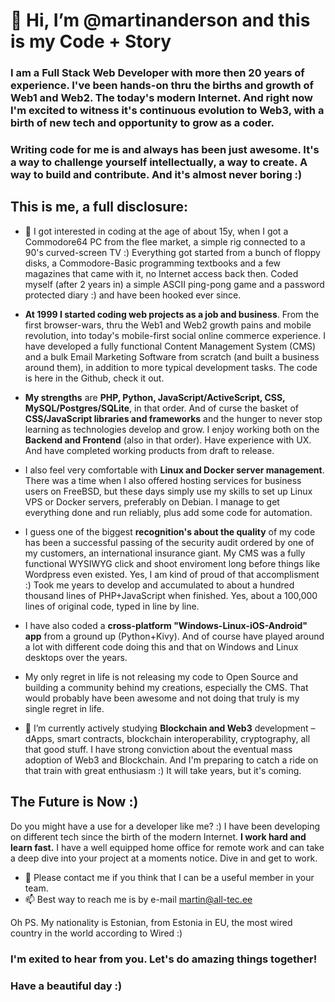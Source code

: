 # 👋 Hi, I’m @martinanderson and this is **my Code + Story**

### I am a **Full Stack Web Developer** with more then 20 years of experience. I've been hands-on thru the births and growth of Web1 and Web2. The today's modern Internet. And right now I'm excited to witness it's continuous evolution to **Web3**, with a birth of new tech and opportunity to grow as a coder. 

### Writing code for me is and always has been just awesome. It's a way to challenge yourself intellectually, a way to create. A way to build and contribute. And it's almost never boring :)

## This is me, a full disclosure:

- 👀 I got interested in coding at the age of about 15y, when I got a Commodore64 PC from the flee market, a simple rig connected to a 90's curved-screen TV :)  Everything got started from a bunch of floppy disks, a Commodore-Basic programming textbooks and a few magazines that came with it, no Internet access back then. Coded myself (after 2 years in) a simple ASCII ping-pong game and a password protected diary :) and have been hooked ever since. 

- **At 1999 I started coding web projects as a job and business**. From the first browser-wars, thru the Web1 and Web2 growth pains and mobile revolution, into today's mobile-first social online commerce experience. I have developed a fully functional Content Management System (CMS) and a bulk Email Marketing Software from scratch (and built a business around them), in addition to more typical development tasks. The code is here in the Github, check it out. 

- **My strengths** are **PHP, Python, JavaScript/ActiveScript, CSS, MySQL/Postgres/SQLite**, in that order. And of curse the basket of **CSS/JavaScript libraries and frameworks** and the hunger to never stop learning as technologies develop and grow. I enjoy working both on the **Backend and Frontend** (also in that order). Have experience with UX. And have completed working products from draft to release. 

- I also feel very comfortable with **Linux and Docker server management**. There was a time when I also offered hosting services for business users on FreeBSD, but these days simply use my skills to set up Linux VPS or Docker servers, preferably on Debian. I manage to get everything done and run reliably, plus add some code for automation. 

- I guess one of the biggest **recognition's about the quality** of my code has been a successful passing of the security audit ordered by one of my customers, an international insurance giant. My CMS was a fully functional WYSIWYG click and shoot enviroment long before things like Wordpress even existed. Yes, I am kind of proud of that accomplisment :) Took me years to develop and accumulated to about a hundred thousand lines of PHP+JavaScript when finished. Yes, about a 100,000 lines of original code, typed in line by line.

- I have also coded a **cross-platform "Windows-Linux-iOS-Android" app** from a ground up (Python+Kivy). And of course have played around a lot with different code doing this and that on Windows and Linux desktops over the years.  

- My only regret in life is not releasing my code to Open Source and building a community behind my creations, especially the CMS. That would probably have been awesome and not doing that truly is my single regret in life.  

- 🌱 I’m currently actively studying **Blockchain and Web3** development – dApps, smart contracts, blockchain interoperability, cryptography, all that good stuff. I have strong conviction about the eventual mass adoption of Web3 and Blockchain. And I'm preparing to catch a ride on that train with great enthusiasm :) It will take years, but it's coming. 

## The Future is Now :)

Do you might have a use for a developer like me? :) I have been developing on different tech since the birth of the modern Internet. **I work hard and learn fast.** I have a well equipped home office for remote work and can take a deep dive into your project at a moments notice. Dive in and get to work.

- 💞️ Please contact me if you think that I can be a useful member in your team. 
- 📫 Best way to reach me is by e-mail martin@all-tec.ee 
     
Oh PS. My nationality is Estonian, from Estonia in EU, the most wired country in the world according to Wired :)

### I'm exited to hear from you. Let's do amazing things together!
### Have a beautiful day :)

<!-- 
Thinking out loud:
In the not so distant future more and more Web3 and blockchain code will find it's way to the retail hands, in the hands of business users, personal finance sector, gaming, entertainment, social media, data storage and so on. Literally thousands of applications and services are already in development right now and billions is being invested into the infrastructure. The evolution of our beloved Internet is happening as we speak. But it is also a fact that **most** people are still unaware of that. Most people still don't have any idea of what's coming... Exciting times, again :)
-->
